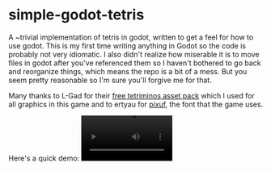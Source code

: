 # simple-godot-tetris

A ~trivial implementation of tetris in godot, written to get a feel for how to use godot. This is my first time writing anything in Godot
so the code is probably not very idiomatic. I also didn't realize how miserable it is to move files in godot after you've referenced
them so I haven't bothered to go back and reorganize things, which means the repo is a bit of a mess. But you seem pretty reasonable
so I'm sure you'll forgive me for that.

Many thanks to L-Gad for their [free tetriminos asset pack](https://l-gad.itch.io/tetriminos-asset-pack) which I used for all graphics in this game and to ertyau for [pixuf](https://erytau.itch.io/pixuf), the font that the game uses.

Here's a quick demo:
<video src='https://user-images.githubusercontent.com/1676311/228663606-4a427f17-0742-4b5a-bb50-f9aaf40a44cc.mp4' width=180/>
